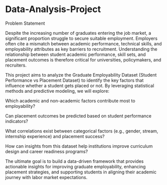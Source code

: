 # Data-Analysis-Project
Problem Statement

Despite the increasing number of graduates entering the job market, a significant proportion struggle to secure suitable employment. Employers often cite a mismatch between academic performance, technical skills, and employability attributes as key barriers to recruitment. Understanding the relationship between student academic performance, skill sets, and placement outcomes is therefore critical for universities, policymakers, and recruiters.

This project aims to analyze the Graduate Employability Dataset (Student Performance vs Placement Dataset) to identify the key factors that influence whether a student gets placed or not. By leveraging statistical methods and predictive modeling, we will explore:

Which academic and non-academic factors contribute most to employability?

Can placement outcomes be predicted based on student performance indicators?

What correlations exist between categorical factors (e.g., gender, stream, internship experience) and placement success?

How can insights from this dataset help institutions improve curriculum design and career readiness programs?

The ultimate goal is to build a data-driven framework that provides actionable insights for improving graduate employability, enhancing placement strategies, and supporting students in aligning their academic journey with labor market expectations.
